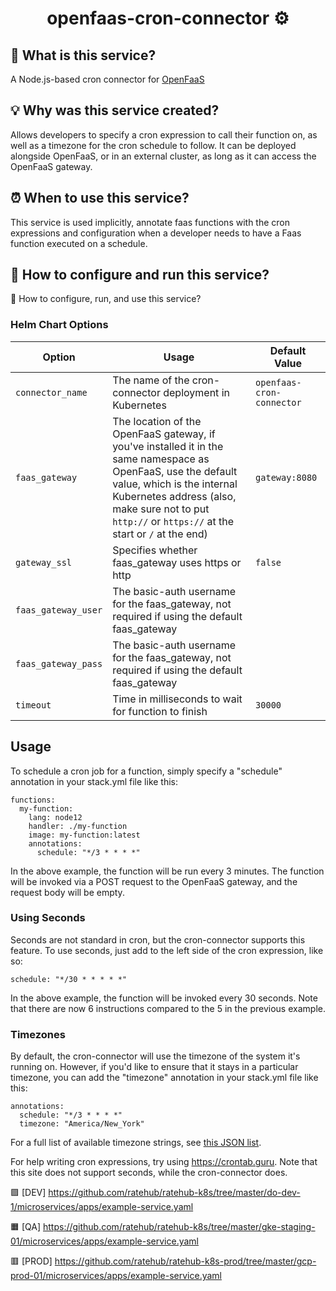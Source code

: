 <h1 align="center">openfaas-cron-connector ⚙</h1>

## 💬 What is this service? 

A Node.js-based cron connector for [OpenFaaS](https://www.openfaas.com "OpenFaaS Project")

## 💡 Why was this service created?

Allows developers to specify a cron expression to call their function on, as well as a timezone for the cron schedule to follow. It can be deployed alongside OpenFaaS, or in an external cluster, as long as it can access the OpenFaaS gateway.


## ⏰ When to use this service? 

This service is used implicitly, annotate faas functions with the cron expressions and configuration when a developer needs to have a Faas function executed on a schedule.


## 🚀 How to configure and run this service? 

🚀 How to configure, run, and use this service?
### Helm Chart Options
| Option              | Usage                                                   | Default Value                             |
| ------------------- | ------------------------------------------------------- | ----------------------------------------- |
| `connector_name`    | The name of the cron-connector deployment in Kubernetes | `openfaas-cron-connector`                 |
| `faas_gateway`      | The location of the OpenFaaS gateway, if you've installed it in the same namespace as OpenFaaS, use the default value, which is the internal Kubernetes address (also, make sure not to put `http://` or `https://` at the start or `/` at the end)                                                              | `gateway:8080`                            |
| `gateway_ssl`       | Specifies whether faas_gateway uses https or http       | `false`                                   |
| `faas_gateway_user` | The basic-auth username for the faas_gateway, not required if using the default faas_gateway  |     |
| `faas_gateway_pass` | The basic-auth username for the faas_gateway, not required if using the default faas_gateway  |     |
| `timeout`           | Time in milliseconds to wait for function to finish     | `30000`                                   |

## Usage
To schedule a cron job for a function, simply specify a "schedule" annotation in your stack.yml file like this:
```
functions:
  my-function:
    lang: node12
    handler: ./my-function
    image: my-function:latest
    annotations:
      schedule: "*/3 * * * *"
```
In the above example, the function will be run every 3 minutes. The function will be invoked via a POST request to the OpenFaaS gateway, and the request body will be empty.

### Using Seconds
Seconds are not standard in cron, but the cron-connector supports this feature. To use seconds, just add to the left side of the cron expression, like so: 

```
schedule: "*/30 * * * * *"
```
In the above example, the function will be invoked every 30 seconds. Note that there are now 6 instructions compared to the 5 in the previous example.

### Timezones
By default, the cron-connector will use the timezone of the system it's running on. However, if you'd like to ensure that it stays in a particular timezone, you can add the "timezone" annotation in your stack.yml file like this:
```
annotations:
  schedule: "*/3 * * * *"
  timezone: "America/New_York"
```
For a full list of available timezone strings, see [this JSON list](https://raw.githubusercontent.com/node-cron/tz-offset/a67968ab5b0efa6dee296dac32d3205b41f158e0/generated/offsets.json "JSON list of timezones").

For help writing cron expressions, try using https://crontab.guru. Note that this site does not support seconds, while the cron-connector does.



🟪 [DEV] https://github.com/ratehub/ratehub-k8s/tree/master/do-dev-1/microservices/apps/example-service.yaml

🟧 [QA] https://github.com/ratehub/ratehub-k8s/tree/master/gke-staging-01/microservices/apps/example-service.yaml

🟥 [PROD] https://github.com/ratehub/ratehub-k8s-prod/tree/master/gcp-prod-01/microservices/apps/example-service.yaml


